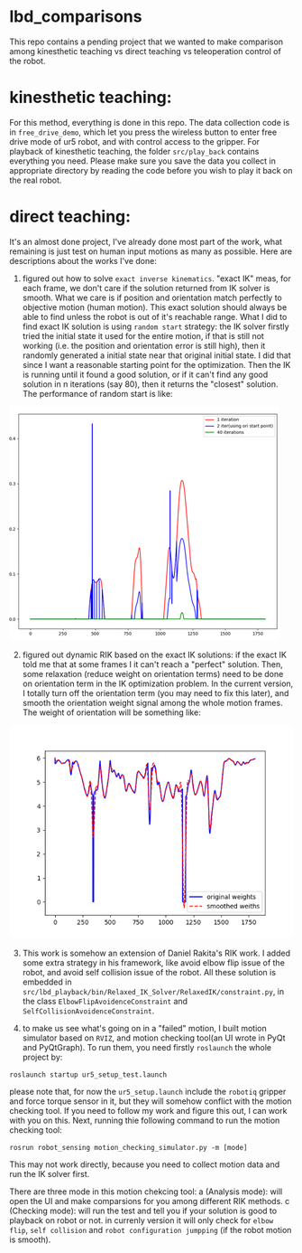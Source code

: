 # lbd_comparisons
This repo contains a pending project that we wanted to make comparison among kinesthetic teaching vs direct teaching vs teleoperation control of the robot.

# kinesthetic teaching:
For this method, everything is done in this repo. The data collection code is in `free_drive_demo`, which let you press the wireless button to enter free drive mode of ur5 robot, and with control access to the gripper.
For playback of kinesthetic teaching, the folder `src/play_back` contains everything you need. Please make sure you save the data you collect in appropriate directory by reading the code before you wish to play it back on the real robot.

# direct teaching:
It's an almost done project, I've already done most part of the work, what remaining is just test on human input motions as many as possible.
Here are descriptions about the works I've done:
1. figured out how to solve `exact inverse kinematics`. "exact IK" meas, for each frame, we don't care if the solution returned from IK solver is smooth. What we care is if position and orientation match perfectly to objective motion (human motion). This exact solution should always be able to find unless the robot is out of it's reachable range.
What I did to find exact IK solution is using `random start` strategy: the IK solver firstly tried the initial state it used for the entire motion, if that is still not working (i.e. the position and orientation error is still high), then it randomly generated a initial state near that original initial state. I did that since I want a reasonable starting point for the optimization. Then the IK is running until it found a good solution, or if it can't find any good solution in n iterations (say 80), then it returns the "closest" solution.
The performance of random start is like:

![alt text](https://github.com/hwang595/hwang_robot_works/blob/master/RIK_simulator/pictures/random_start_for_exact_ik.png)

2. figured out dynamic RIK based on the exact IK solutions: if the exact IK told me that at some frames I it can't reach a "perfect" solution. Then, some relaxation (reduce weight on orientation terms) need to be done on orientation term in the IK optimization problem. In the current version, I totally turn off the orientation term (you may need to fix this later), and smooth the orientation weight signal among the whole motion frames. The weight of orientation will be something like:

![alt text](https://github.com/hwang595/hwang_robot_works/blob/master/RIK_simulator/pictures/RIK_dynamic_relax.png)

3. This work is somehow an extension of Daniel Rakita's RIK work. I added some extra strategy in his framework, like avoid elbow flip issue of the robot, and avoid self collision issue of the robot. All these solution is embedded in `src/lbd_playback/bin/Relaxed_IK_Solver/RelaxedIK/constraint.py`, in the class `ElbowFlipAvoidenceConstraint` and `SelfCollisionAvoidenceConstraint`.

4. to make us see what's going on in a "failed" motion, I built motion simulator based on `RVIZ`, and motion checking tool(an UI wrote in PyQt and PyQtGraph). 
To run them, you need firstly `roslaunch` the whole project by:
```
roslaunch startup ur5_setup_test.launch
```
please note that, for now the `ur5_setup.launch` include the `robotiq` gripper and force torque sensor in it, but they will somehow conflict with the motion checking tool. If you need to follow my work and figure this out, I can work with you on this.
Next, running thie following command to run the motion checking tool:
```
rosrun robot_sensing motion_checking_simulator.py -m [mode]
```
This may not work directly, because you need to collect motion data and run the IK solver first.

There are three mode in this motion chekcing tool:
a (Analysis mode): will open the UI and make comparsions for you among different RIK methods.
c (Checking mode): will run the test and tell you if your solution is good to playback on robot or not. in currenly version it will only check for `elbow flip`, `self collision` and `robot configuration jumpping` (if the robot motion is smooth).
